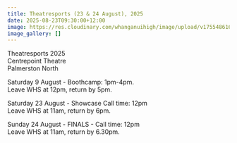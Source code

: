 ```yaml
---
title: Theatresports (23 & 24 August), 2025
date: 2025-08-23T09:30:00+12:00
image: https://res.cloudinary.com/whanganuihigh/image/upload/v1755486164/Performing%20Arts/Theatresport_Competition.jpg
image_gallery: []
---
```

Theatresports 2025  
Centrepoint Theatre  
Palmerston North

Saturday 9 August - Boothcamp: 1pm-4pm.  
Leave WHS at 12pm, return by 5pm.  
 
Saturday 23 August - Showcase Call time: 12pm  
Leave WHS at 11am, return by 6pm.  
  
Sunday 24 August - FINALS - Call time: 12pm  
Leave WHS at 11am, return by 6.30pm.
